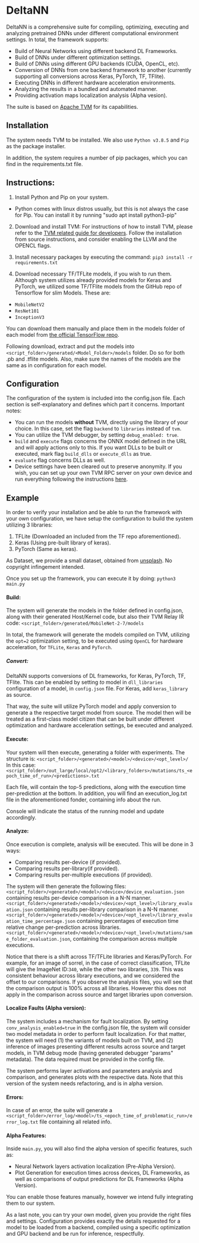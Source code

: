 # DeltaNN

DeltaNN is a comprehensive suite for compiling, optimizing, executing and analyzing pretrained DNNs under different computational environment settings. In total, the framework supports:

- Build of Neural Networks using different backend DL Frameworks.
- Build of DNNs under different optimization settings.
- Build of DNNs using different GPU backends (CUDA, OpenCL, etc).
- Conversion of DNNs from one backend framework to another (currently supporting all conversions across Keras, PyTorch, TF, TFlite).
- Executing DNNs in different hardware acceleration environments.
- Analyzing the results in a bundled and automated manner.
- Providing activation maps localization analysis (Alpha vesion).

The suite is based on [Apache TVM](https://tvm.apache.org/) for its capabilities.

## Installation

The system needs TVM to be installed.
We also use `Python v3.8.5` and `Pip` as the package installer.

In addition, the system requires a number of pip packages, which you can find in the requirements.txt file.

## Instructions:

1. Install Python and Pip on your system.
- Python comes with linux distros usually, but this is not always the case for Pip. You can install it by running "sudo apt install python3-pip"
2. Download and install TVM:
For instructions of how to install TVM, please refer to the [TVM related guide for developers](https://tvm.apache.org/docs/install/from_source.html#developers-get-source-from-github).
Follow the installation from source instructions, and consider enabling the LLVM and the OPENCL flags.

3. Install necessary packages by executing the command:
`pip3 install -r requirements.txt`

4. Download necessary TF/TFLite models, if you wish to run them.
Although system utilizes already provided models for Keras and PyTorch, we utilized some TF/TFlite models from the GitHub repo of Tensorflow for slim Models. These are:
- `MobileNetV2`
- `ResNet101`
- `InceptionV3`

You can download them manually and place them in the models folder of each model from [the official TensorFlow repo](https://github.com/tensorflow/models/tree/master/research/slim).

Following download, extract and put the models into `<script_folder>/generated/<Model_Folder>/models` folder. Do so for both .pb and .tflite models.
Also, make sure the names of the models are the same as in configuration for each model.

## Configuration
The configuration of the system is included into the config.json file.
Each section is self-explanatory and defines which part it concerns.
Important notes:
- You can run the models **without** TVM, directly using the library of your choice. In this case, set the flag `backend` to `libraries` instead of `tvm`.
- You can utilize the TVM debugger, by setting `debug_enabled: true`.
- `build` and `execute` flags concerns the ONNX model defined in the URL and will apply actions only to this. If you want DLLs to be built or executed, mark flag `build_dlls` or `execute_dlls` as true.
- `evaluate` flag concerns DLLs as well.
- Device settings have been cleared out to preserve anonymity. If you wish, you can set up your own TVM RPC server on your own device and run everything following the instructions [here](
https://tvm.apache.org/docs/tutorial/cross_compilation_and_rpc.html).

## Example
In order to verify your installation and be able to run the framework with your own configuration, we have setup the configuration to build the system utilizing 3 libraries:
1. TFLite (Downloaded an included from the TF repo aforementioned).
2. Keras (Using pre-built library of keras).
3. PyTorch (Same as keras).

As Dataset, we provide a small dataset, obtained from [unsplash](https://unsplash.com/images/stock/public-domain). No copyright infingement intended.

Once you set up the framework, you can execute it by doing:
`python3 main.py`

#### Build: 
The system will generate the models in the folder defined in config.json, along with their generated Host/Kernel code, but also their TVM Relay IR code:
`<script_folder>/generated/MobileNet-2-7/models`

In total, the framework will generate the models compiled on TVM, utilizing the `opt=2` optimization setting, to be executed using `OpenCL` for hardware acceleration, for `TFLite`, `Keras` and `PyTorch`.

##### Convert:
DeltaNN supports conversions of DL frameworks, for Keras, PyTorch, TF, TFlite. This can be enabled by setting <source>_to_<target> model in `dll_libraries` configuration of a model, in `config.json` file. For Keras, add `keras_library` as source.

That way, the suite will utilize PyTorch model and apply conversion to generate a the respective target model from source. The model then will be treated as a first-class model citizen that can be built under different optimization and hardware acceleration settings, be executed and analyzed.


#### Execute:
Your system will then execute, generating a folder with experiments. The structure is:
`<script_folder>/<generated>/<model>/<device>/<opt_level>/`
In this case:
`<script_folder>/out_large/local/opt2/<library_folders>/mutations/ts_<epoch_time_of_run>/<predictions>.txt`

Each file, will contain the top-5 predictions, along with the execution time per-prediction at the bottom.
In addition, you will find an execution_log.txt file in the aforementioned fonder, containing info about the run.

Console will indicate the status of the running model and update accordingly.

#### Analyze:
Once execution is complete, analysis will be executed. This will be done in 3 ways:
- Comparing results per-device (if provided).
- Comparing results per-library(if provided).
- Comparing results per-multiple executions (if provided).

The system will then generate the following files:
`<script_folder>/<generated>/<model>/<device>/device_evaluation.json` containing results per-device comparison in a N-N manner.
`<script_folder>/<generated>/<model>/<device>/<opt_level>/library_evaluation.json` containing results per-library comparison in a N-N manner.
`<script_folder>/<generated>/<model>/<device>/<opt_level>/library_evaluation_time_percentage.json` containing percentages of execution time relative change per-prediction across libraries.
`<script_folder>/<generated>/<model>/<device>/<opt_level>/mutations/same_folder_evaluation.json`, containing the comparison across multiple executions.

Notice that there is a shift across TF/TFLite libraries and Keras/PyTorch. For example, for an image of sorrel, in the case of correct classification, TFLite will give the ImageNet ID:`340`, while the other two libraries, `339`. This was consistent behaviour across library executions, and we considered the offset to our comparisons. If you observe the analysis files, you will see that the comparison output is 100% across all libraries. However this does not apply in the comparison across source and target libraries upon conversion.

#### Localize Faults (Alpha version):
The system includes a mechanism for fault localization. By setting `conv_analysis_enabled=true` in the config.json file, the system will consider two model metadata in order to perform fault localization. For that matter, the system will need (1) the variants of models built on TVM, and (2) inference of images presenting different results across source and target models, in TVM debug mode (having generated debugger "params" metadata). The data required must be provided in the config file.

The system performs layer activations and parameters analysis and comparison, and generates plots with the respective data.
Note that this version of the system needs refactoring, and is in alpha version.


#### Errors:
In case of an error, the suite will generate a `<script_folder>/error_log/<model>/ts_<epoch_time_of_problematic_run>/error_log.txt` file containing all related info.

#### Alpha Features:
Inside `main.py`, you will also find the alpha version of specific features, such as:
- Neural Network layers activation localization (Pre-Alpha Version).
- Plot Generation for execution times across devices, DL Frameworks, as well as comparisons of output predictions for DL Frameworks (Alpha Version).

You can enable those features manually, however we intend fully integrating them to our system.

As a last note, you can try your own model, given you provide the right files and settings. Configuration provides exactly the details requested for a model to be loaded from a backend, compiled using a specific optimization and GPU backend and be run for inference, respectfully.


